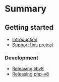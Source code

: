 # Summary

## Getting started

* [Introduction](README.md)
* [Support this project](getting-started/donate.md)

### Development

* [Releasing libv8](development/release-libv8.md)
* [Releasing php-v8](development/release-php-v8.md)
